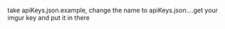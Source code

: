 take apiKeys.json.example, change the name to apiKeys.json....get your imgur key and put it in there